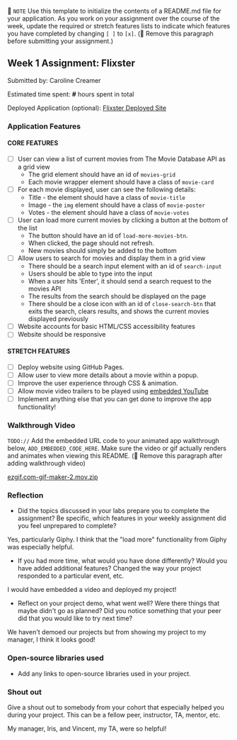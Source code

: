 📝 `NOTE` Use this template to initialize the contents of a README.md file for your application. As you work on your assignment over the course of the week, update the required or stretch features lists to indicate which features you have completed by changing `[ ]` to `[x]`. (🚫 Remove this paragraph before submitting your assignment.)

## Week 1 Assignment: Flixster

Submitted by: Caroline Creamer

Estimated time spent: **#** hours spent in total

Deployed Application (optional): [Flixster Deployed Site](ADD_LINK_HERE)

### Application Features

#### CORE FEATURES

- [ ] User can view a list of current movies from The Movie Database API as a grid view
  - The grid element should have an id of `movies-grid`
  - Each movie wrapper element should have a class of `movie-card`
- [ ] For each movie displayed, user can see the following details:
  - Title - the element should have a class of `movie-title`
  - Image - the `img` element should have a class of `movie-poster`
  - Votes - the element should have a class of `movie-votes`
- [ ] User can load more current movies by clicking a button at the bottom of the list
  - The button should have an id of `load-more-movies-btn`.
  - When clicked, the page should not refresh.
  - New movies should simply be added to the bottom
- [ ] Allow users to search for movies and display them in a grid view
  - There should be a search input element with an id of `search-input`
  - Users should be able to type into the input
  - When a user hits 'Enter', it should send a search request to the movies API
  - The results from the search should be displayed on the page
  - There should be a close icon with an id of `close-search-btn` that exits the search, clears results, and shows the current movies displayed previously
- [ ] Website accounts for basic HTML/CSS accessibility features
- [ ] Website should be responsive

#### STRETCH FEATURES

- [ ] Deploy website using GitHub Pages. 
- [ ] Allow user to view more details about a movie within a popup.
- [ ] Improve the user experience through CSS & animation.
- [ ] Allow movie video trailers to be played using [embedded YouTube](https://support.google.com/youtube/answer/171780?hl=en)
- [ ] Implement anything else that you can get done to improve the app functionality!

### Walkthrough Video

`TODO://` Add the embedded URL code to your animated app walkthrough below, `ADD_EMBEDDED_CODE_HERE`. Make sure the video or gif actually renders and animates when viewing this README. (🚫 Remove this paragraph after adding walkthrough video)

[ezgif.com-gif-maker-2.mov.zip](https://github.com/carolinecreamer/flixster/files/8932718/ezgif.com-gif-maker-2.mov.zip)

### Reflection

* Did the topics discussed in your labs prepare you to complete the assignment? Be specific, which features in your weekly assignment did you feel unprepared to complete?

Yes, particularly Giphy. I think that the "load more" functionality from Giphy was especially helpful. 

* If you had more time, what would you have done differently? Would you have added additional features? Changed the way your project responded to a particular event, etc.
  
I would have embedded a video and deployed my project!

* Reflect on your project demo, what went well? Were there things that maybe didn't go as planned? Did you notice something that your peer did that you would like to try next time?

We haven't demoed our projects but from showing my project to my manager, I think it looks good!

### Open-source libraries used

- Add any links to open-source libraries used in your project.

### Shout out

Give a shout out to somebody from your cohort that especially helped you during your project. This can be a fellow peer, instructor, TA, mentor, etc.

My manager, Iris, and Vincent, my TA, were so helpful! 

